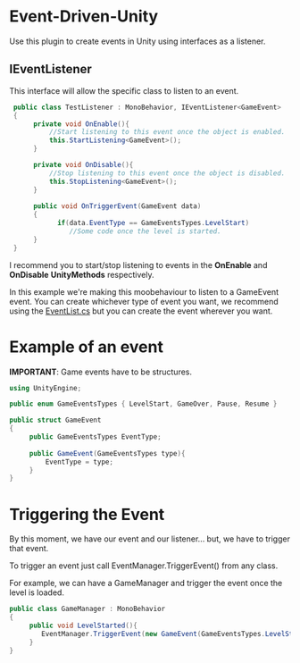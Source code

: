 # Event-Driven-Unity
Use this plugin to create events in Unity using interfaces as a listener.

## IEventListener<T>
This interface will allow the specific class to listen to an event.
 
```c#
 public class TestListener : MonoBehavior, IEventListener<GameEvent>
 {
      private void OnEnable(){
          //Start listening to this event once the object is enabled.
          this.StartListening<GameEvent>();
      }

      private void OnDisable(){
          //Stop listening to this event once the object is disabled.
          this.StopListening<GameEvent>();
      }
 
      public void OnTriggerEvent(GameEvent data)
      {
            if(data.EventType == GameEventsTypes.LevelStart)
               //Some code once the level is started.
      }
 }
```

 I recommend you to start/stop listening to events in the **OnEnable** and **OnDisable** **UnityMethods** respectively.
 
 In this example we're making this moobehaviour to listen to a GameEvent event. You can create whichever type of event you want, we recommend using the [EventList.cs](https://github.com/Danilock/Event-Driven-Unity/blob/main/Event%20Driven%20System/EventList.cs) but you can create the event wherever you want.
 
 # Example of an event
 **IMPORTANT**: Game events have to be structures.
 
 ```c#
 using UnityEngine;

 public enum GameEventsTypes { LevelStart, GameOver, Pause, Resume }
 
 public struct GameEvent
 {
      public GameEventsTypes EventType;
      
      public GameEvent(GameEventsTypes type){
          EventType = type;
      }
 }
 ```
 
 # Triggering the Event
 By this moment, we have our event and our listener... but, we have to trigger that event.
 
 To trigger an event just call EventManager.TriggerEvent() from any class.
 
 For example, we can have a GameManager and trigger the event once the level is loaded.
 
 ```c#
 public class GameManager : MonoBehavior
 {
      public void LevelStarted(){
         EventManager.TriggerEvent(new GameEvent(GameEventsTypes.LevelStart));
      }
 }
 ```
 
 
